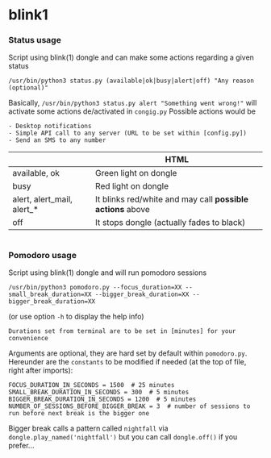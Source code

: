 # blink1

### Status usage
Script using blink(1) dongle and can make some actions regarding a given status
```
/usr/bin/python3 status.py (available|ok|busy|alert|off) "Any reason (optional)"
```
Basically, `/usr/bin/python3 status.py alert "Something went wrong!"` will activate some actions de/activated in `congig.py`
Possible actions would be

    - Desktop notifications
    - Simple API call to any server (URL to be set within [config.py])
    - Send an SMS to any number

|                            | HTML                                                        |
|----------------------------|-------------------------------------------------------------|
| available, ok              | Green light on dongle                                       |
| busy                       | Red light on dongle                                         |
| alert, alert_mail, alert_* | It blinks red/white and may call **possible actions** above |
| off                        | It stops dongle (actually fades to black)                   |

#

### Pomodoro usage
Script using blink(1) dongle and will run pomodoro sessions
```
/usr/bin/python3 pomodoro.py --focus_duration=XX --small_break_duration=XX --bigger_break_duration=XX --bigger_break_duration=XX
```
(or use option `-h` to display the help info)

    Durations set from terminal are to be set in [minutes] for your convenience 

Arguments are optional, they are hard set by default within `pomodoro.py`.
Hereunder are the `constants` to be modified if needed (at the top of file, right after imports): 
    
    FOCUS_DURATION_IN_SECONDS = 1500  # 25 minutes
    SMALL_BREAK_DURATION_IN_SECONDS = 300  # 5 minutes
    BIGGER_BREAK_DURATION_IN_SECONDS = 1200  # 5 minutes
    NUMBER_OF_SESSIONS_BEFORE_BIGGER_BREAK = 3  # number of sessions to run before next break is the bigger one

Bigger break calls a pattern called `nightfall` via `dongle.play_named('nightfall')` but you can call `dongle.off()` if you prefer...

